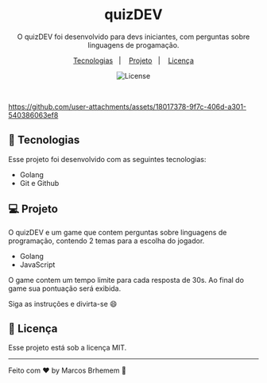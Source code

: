 <h1 align="center"> quizDEV </h1>

<p align="center">
O quizDEV foi desenvolvido para devs iniciantes, com perguntas sobre linguagens de progamação.<br/>
</p>

<p align="center">
  <a href="#-tecnologias">Tecnologias</a>&nbsp;&nbsp;&nbsp;|&nbsp;&nbsp;&nbsp;
  <a href="#-projeto">Projeto</a>&nbsp;&nbsp;&nbsp;|&nbsp;&nbsp;&nbsp;
  <a href="#memo-licença">Licença</a>
</p>

<p align="center">
  <img alt="License" src="https://img.shields.io/static/v1?label=license&message=MIT&color=49AA26&labelColor=000000">
</p>

<br>


https://github.com/user-attachments/assets/18017378-9f7c-406d-a301-540386063ef8


</p>

## 🚀 Tecnologias

Esse projeto foi desenvolvido com as seguintes tecnologias:

- Golang
- Git e Github

## 💻 Projeto

O quizDEV e um game que contem perguntas sobre linguagens de programação, contendo 2 temas para a escolha do jogador.

- Golang
- JavaScript

O game contem um tempo limite para cada resposta de 30s.
Ao final do game sua pontuação será exibida.

Siga as instruções e divirta-se 😄

## :memo: Licença

Esse projeto está sob a licença MIT.

---

Feito com ♥ by Marcos Brhemem 👋
